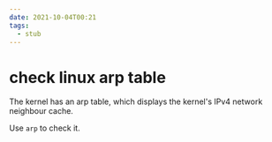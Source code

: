 ```yaml
---
date: 2021-10-04T00:21
tags: 
  - stub
---
```


# check linux arp table

The kernel has an arp table, which displays the kernel's IPv4 network neighbour cache.

Use `arp` to check it.
